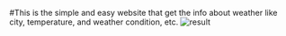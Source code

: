 #This is the simple and easy website that get the info about weather like city, temperature, and weather condition, etc. 
![result](src/images/image1.png)